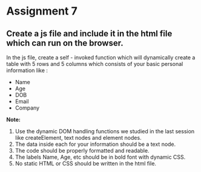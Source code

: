 # Assignment 7

## Create a js file and include it in the html file which can run on the browser. 
In the js file, create a self - invoked function which will dynamically create a table with 5 rows and 5 columns which consists of your basic personal information like : 

- Name
- Age
- DOB  
- Email
- Company

**Note:** 
1. Use the dynamic DOM handling functions we studied in the last session like createElement, text nodes and element nodes.
2. The data inside each <td> for your information should be a text node. 
3. The code should be properly formatted and readable. 
4. The labels Name, Age, etc should be in bold font with dynamic CSS. 
5. No static HTML or CSS should be written in the html file.